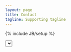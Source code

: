 ```yaml
---
layout: page
title: Contact
tagline: Supporting tagline
---
```

{% include JB/setup %}

<form>
  <select>sldkfj</select>
</form>